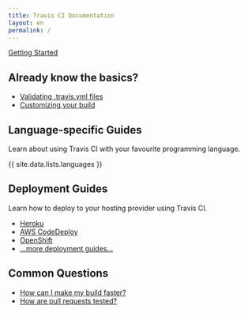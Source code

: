 ```yaml
---
title: Travis CI Documentation
layout: en
permalink: /
---
```


<a class="get-started-button" href="/user/getting-started">Getting Started</a>

## Already know the basics?

  <ul>
    <li><a href="/user/travis-lint">Validating .travis.yml files</a></li>
	<li><a href="/user/customizing-the-build">Customizing your build</a></li>
    </ul>

## Language-specific Guides

Learn about using Travis CI with your favourite programming language.

<div class="language-docs" markdown="1">

{{ site.data.lists.languages }}

</div>

## Deployment Guides

Learn how to deploy to your hosting provider using Travis CI.

* [Heroku](/user/deployment/heroku/)
* [AWS CodeDeploy](/user/deployment/codedeploy/)
* [OpenShift](/user/deployment/openshift/)
* [...more deployment guides...](/user/deployment)

## Common Questions

* [How can I make my build faster?](/user/speeding-up-the-build)
* [How are pull requests tested?](/user/pull-requests)
